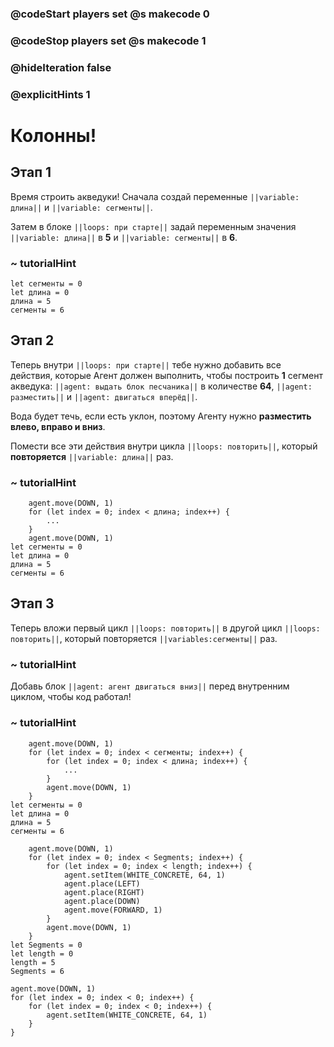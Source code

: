 ### @codeStart players set @s makecode 0
### @codeStop players set @s makecode 1

### @hideIteration false 
### @explicitHints 1


# Колонны!

## Этап 1
Время строить акведуки! Сначала создай переменные ``||variable: длина||`` и ``||variable: сегменты||``. 

Затем в блоке ``||loops: при старте||`` задай переменным значения ``||variable: длина||`` в **5** и ``||variable: сегменты||`` в **6**.

### ~ tutorialHint
```blocks
let сегменты = 0
let длина = 0
длина = 5
сегменты = 6
```


## Этап 2
Теперь внутри ``||loops: при старте||`` тебе нужно добавить все действия, которые Агент должен выполнить, чтобы построить **1** сегмент акведука: ``||agent: выдать блок песчаника||`` в количестве **64**, ``||agent: разместить||`` и ``||agent: двигаться вперёд||``. 

Вода будет течь, если есть уклон, поэтому Агенту нужно **разместить влево, вправо и вниз**. 

Помести все эти действия внутри цикла ``||loops: повторить||``, который **повторяется** ``||variable: длина||`` раз.

### ~ tutorialHint
```blocks
    agent.move(DOWN, 1)
    for (let index = 0; index < длина; index++) {
        ...
    }
    agent.move(DOWN, 1)
let сегменты = 0
let длина = 0
длина = 5
сегменты = 6
```


## Этап 3
Теперь вложи первый цикл ``||loops: повторить||`` в другой цикл ``||loops: повторить||``, который повторяется ``||variables:сегменты||`` раз. 

### ~ tutorialHint
Добавь блок ``||agent: агент двигаться вниз||`` перед внутренним циклом, чтобы код работал!
### ~ tutorialHint
```blocks
    agent.move(DOWN, 1)
    for (let index = 0; index < сегменты; index++) {
        for (let index = 0; index < длина; index++) {
            ...
        }
        agent.move(DOWN, 1)
    }
let сегменты = 0
let длина = 0
длина = 5
сегменты = 6
```

```ghost
    agent.move(DOWN, 1)
    for (let index = 0; index < Segments; index++) {
        for (let index = 0; index < length; index++) {
            agent.setItem(WHITE_CONCRETE, 64, 1)
            agent.place(LEFT)
            agent.place(RIGHT)
            agent.place(DOWN)
            agent.move(FORWARD, 1)
        }
        agent.move(DOWN, 1)
    }
let Segments = 0
let length = 0
length = 5
Segments = 6
```
```template
agent.move(DOWN, 1)
for (let index = 0; index < 0; index++) {
    for (let index = 0; index < 0; index++) {
        agent.setItem(WHITE_CONCRETE, 64, 1)
    }
}
```
